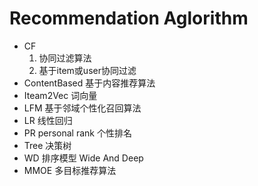#   Recommendation  Aglorithm
  
- CF      
     1)  协同过滤算法   
     2)  基于item或user协同过滤
- ContentBased  基于内容推荐算法
- Iteam2Vec     词向量
- LFM      基于邻域个性化召回算法
- LR            线性回归
- PR personal rank  个性排名
- Tree  决策树
- WD    排序模型    Wide And Deep
- MMOE  多目标推荐算法
